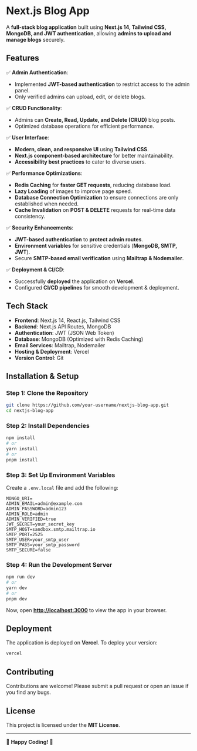 # Next.js Blog App

A **full-stack blog application** built using **Next.js 14, Tailwind CSS, MongoDB, and JWT authentication**, allowing **admins to upload and manage blogs** securely.

## Features

✅ **Admin Authentication**:
- Implemented **JWT-based authentication** to restrict access to the admin panel.
- Only verified admins can upload, edit, or delete blogs.

✅ **CRUD Functionality**:
- Admins can **Create, Read, Update, and Delete (CRUD)** blog posts.
- Optimized database operations for efficient performance.

✅ **User Interface**:
- **Modern, clean, and responsive UI** using **Tailwind CSS**.
- **Next.js component-based architecture** for better maintainability.
- **Accessibility best practices** to cater to diverse users.

✅ **Performance Optimizations**:
- **Redis Caching** for **faster GET requests**, reducing database load.
- **Lazy Loading** of images to improve page speed.
- **Database Connection Optimization** to ensure connections are only established when needed.
- **Cache Invalidation** on **POST & DELETE** requests for real-time data consistency.

✅ **Security Enhancements**:
- **JWT-based authentication** to **protect admin routes**.
- **Environment variables** for sensitive credentials (**MongoDB, SMTP, JWT**).
- Secure **SMTP-based email verification** using **Mailtrap & Nodemailer**.

✅ **Deployment & CI/CD**:
- Successfully **deployed** the application on **Vercel**.
- Configured **CI/CD pipelines** for smooth development & deployment.

## Tech Stack

- **Frontend**: Next.js 14, React.js, Tailwind CSS
- **Backend**: Next.js API Routes, MongoDB
- **Authentication**: JWT (JSON Web Token)
- **Database**: MongoDB (Optimized with Redis Caching)
- **Email Services**: Mailtrap, Nodemailer
- **Hosting & Deployment**: Vercel
- **Version Control**: Git

## Installation & Setup

### Step 1: Clone the Repository

```bash
git clone https://github.com/your-username/nextjs-blog-app.git
cd nextjs-blog-app
```

### Step 2: Install Dependencies

```bash
npm install  
# or  
yarn install  
# or  
pnpm install
```

### Step 3: Set Up Environment Variables

Create a `.env.local` file and add the following:

```env
MONGO_URI=
ADMIN_EMAIL=admin@example.com
ADMIN_PASSWORD=admin123
ADMIN_ROLE=admin
ADMIN_VERIFIED=true
JWT_SECRET=your_secret_key
SMTP_HOST=sandbox.smtp.mailtrap.io
SMTP_PORT=2525
SMTP_USER=your_smtp_user
SMTP_PASS=your_smtp_password
SMTP_SECURE=false
```

### Step 4: Run the Development Server

```bash
npm run dev  
# or  
yarn dev  
# or  
pnpm dev
```

Now, open **[http://localhost:3000](http://localhost:3000)** to view the app in your browser.

## Deployment

The application is deployed on **Vercel**. To deploy your version:

```bash
vercel
```


## Contributing

Contributions are welcome! Please submit a pull request or open an issue if you find any bugs.

## License

This project is licensed under the **MIT License**.

---

🚀 **Happy Coding!** 🚀


